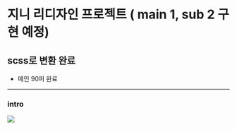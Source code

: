 # 지니 리디자인 프로젝트 ( main 1, sub 2 구현 예정)
  ## scss로 변환 완료
  - 메인 90퍼 완료
  ___

  ### intro
  <img src="![intro_visual](https://github.com/user-attachments/assets/f16502c5-1d82-4e14-9408-6243ae023520)">
